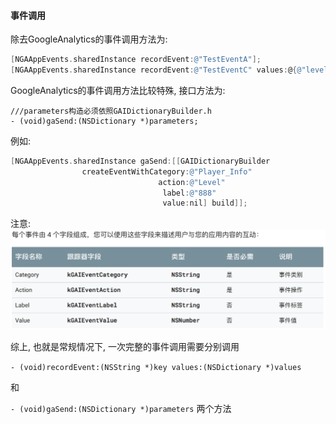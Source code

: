 #### 事件调用

除去GoogleAnalytics的事件调用方法为:

```Objective-C
[NGAAppEvents.sharedInstance recordEvent:@"TestEventA"];
[NGAAppEvents.sharedInstance recordEvent:@"TestEventC" values:@{@"level" : @"10"}];
```

GoogleAnalytics的事件调用方法比较特殊, 接口方法为:

```
///parameters构造必须依照GAIDictionaryBuilder.h
- (void)gaSend:(NSDictionary *)parameters;
```

例如:

```Objective-C
[NGAAppEvents.sharedInstance gaSend:[[GAIDictionaryBuilder
                createEventWithCategory:@"Player_Info"
                                 action:@"Level"
                                  label:@"888"
                                  value:nil] build]];
```

注意:![](/.gitbook/assets/图片2.png)

综上, 也就是常规情况下, 一次完整的事件调用需要分别调用

`- (void)recordEvent:(NSString *)key values:(NSDictionary *)values`

和

`- (void)gaSend:(NSDictionary *)parameters` 两个方法


